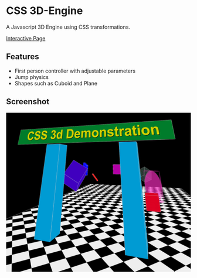 # CSS 3D-Engine

A Javascript 3D Engine using CSS transformations.

[Interactive Page](https://lischilpp.github.io/css-3d-engine/)

## Features
- First person controller with adjustable parameters
- Jump physics
- Shapes such as Cuboid and Plane

## Screenshot

![Screenshot1](screenshot.png)
